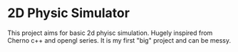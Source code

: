 # 2D Physic Simulator

This project aims for basic 2d phyisc simulation. Hugely inspired from Cherno c++ and opengl series. It is my first "big" project and can be messy.
